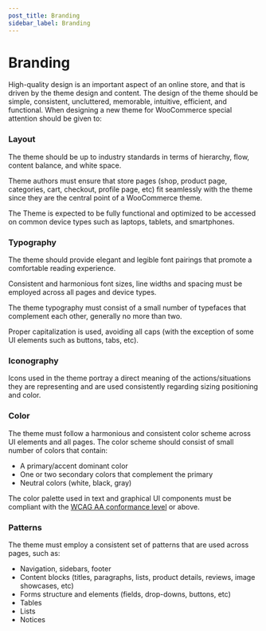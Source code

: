 ```yaml
---
post_title: Branding
sidebar_label: Branding
---
```


# Branding

High-quality design is an important aspect of an online store, and that is driven by the theme design and content. The design of the theme should be simple, consistent, uncluttered, memorable, intuitive, efficient, and functional. When designing a new theme for WooCommerce special attention should be given to:

### Layout

The theme should be up to industry standards in terms of hierarchy, flow, content balance, and white space.

Theme authors must ensure that store pages (shop, product page, categories, cart, checkout, profile page, etc) fit seamlessly with the theme since they are the central point of a WooCommerce theme.

The Theme is expected to be fully functional and optimized to be accessed on common device types such as laptops, tablets, and smartphones.

### Typography

The theme should provide elegant and legible font pairings that promote a comfortable reading experience.

Consistent and harmonious font sizes, line widths and spacing must be employed across all pages and device types.

The theme typography must consist of a small number of typefaces that complement each other, generally no more than two.

Proper capitalization is used, avoiding all caps (with the exception of some UI elements such as buttons, tabs, etc).

### Iconography

Icons used in the theme portray a direct meaning of the actions/situations they are representing and are used consistently regarding sizing positioning and color.

### Color

The theme must follow a harmonious and consistent color scheme across UI elements and all pages. The color scheme should consist of small number of colors that contain:

- A primary/accent dominant color
- One or two secondary colors that complement the primary
- Neutral colors (white, black, gray)

The color palette used in text and graphical UI components must be compliant with the [WCAG AA conformance level](https://www.w3.org/TR/WCAG20/#conformance) or above.

### Patterns

The theme must employ a consistent set of patterns that are used across pages, such as:

- Navigation, sidebars, footer
- Content blocks (titles, paragraphs, lists, product details, reviews, image showcases, etc)
- Forms structure and elements (fields, drop-downs, buttons, etc)
- Tables
- Lists
- Notices
